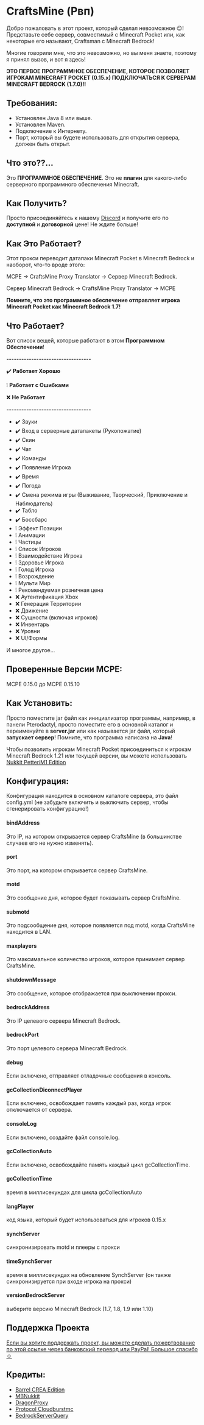 # CraftsMine (Рвп)
Добро пожаловать в этот проект, который сделал невозможное 😉! Представьте себе сервер, совместимый с Minecraft Pocket или, как некоторые его называют, Craftsman с Minecraft Bedrock!

Многие говорили мне, что это невозможно, но вы меня знаете, поэтому я принял вызов, и вот я здесь!

**ЭТО ПЕРВОЕ ПРОГРАММНОЕ ОБЕСПЕЧЕНИЕ, КОТОРОЕ ПОЗВОЛЯЕТ ИГРОКАМ MINECRAFT POCKET (0.15.x) ПОДКЛЮЧАТЬСЯ К СЕРВЕРАМ MINECRAFT BEDROCK (1.7.0)!!**

## Требования:
- Установлен Java 8 или выше.
- Установлен Maven.
- Подключение к Интернету.
- Порт, который вы будете использовать для открытия сервера, должен быть открыт.

## Что это??...
Это **ПРОГРАММНОЕ ОБЕСПЕЧЕНИЕ**. Это не **плагин** для какого-либо серверного программного обеспечения Minecraft.

## Как Получить?
Просто присоединяйтесь к нашему [Discord](https://discord.com/invite/mrmHcwxXff) и получите его по **доступной** и **договорной** цене! Не ждите больше!

## Как Это Работает?
Этот прокси переводит датапаки Minecraft Pocket в Minecraft Bedrock и наоборот, что-то вроде этого:

MCPE -> CraftsMine Proxy Translator -> Сервер Minecraft Bedrock.

Сервер Minecraft Bedrock -> CraftsMine Proxy Translator -> MCPE

**Помните, что это программное обеспечение отправляет игрока Minecraft Pocket как Minecraft Bedrock 1.7!**

## Что Работает?
Вот список вещей, которые работают в этом **Программном Обеспечении**!

**----------------------------------**

✔️ **Работает Хорошо**

❕ **Работает с Ошибками**

❌ **Не Работает**

**----------------------------------**

  - ✔️ Звуки
  - ✔️ Вход в серверные датапакеты (Рукопожатие)
  - ✔️ Скин
  - ✔️ Чат
  - ✔️ Команды
  - ✔️ Появление Игрока
  - ✔️ Время
  - ✔️ Погода
  - ✔️ Смена режима игры (Выживание, Творческий, Приключение и Наблюдатель)
  - ✔️ Табло
  - ✔️ Боссбарс
  - ❕ Эффект Позиции
  - ❕ Анимации
  - ❕ Частицы
  - ❕ Список Игроков
  - ❕ Взаимодействие Игрока
  - ❕ Здоровье Игрока
  - ❕ Голод Игрока
  - ❕ Возрождение
  - ❕ Мульти Мир
  - ❕ Рекомендуемая розничная цена
  - ❌ Аутентификация Xbox
  - ❌ Генерация Территории
  - ❌ Движение
  - ❌ Сущности (включая игроков)
  - ❌ Инвентарь
  - ❌ Уровни
  - ❌ UI/Формы

  И многое другое...

## Проверенные Версии MCPE:
MCPE 0.15.0 до MCPE 0.15.10

## Как Установить:
Просто поместите jar файл как инициализатор программы, например, в панели Pterodactyl, просто поместите его в основной каталог и переименуйте в **server.jar** или как называется jar файл, который **запускает сервер**! Помните, что программа написана на **Java**!

Чтобы позволить игрокам Minecraft Pocket присоединиться к игрокам Minecraft Bedrock 1.21 или текущей версии, вы можете использовать [Nukkit PetteriM1 Edition](https://github.com/PetteriM1/NukkitPetteriM1Edition/)

## Конфигурация:
Конфигурация находится в основном каталоге сервера, это файл config.yml (не забудьте включить и выключить сервер, чтобы сгенерировать конфигурацию!)

#### bindAddress
Это IP, на котором открывается сервер CraftsMine (в большинстве случаев его не нужно изменять).

#### port
Это порт, на котором открывается сервер CraftsMine.

#### motd
Это сообщение дня, которое будет показывать сервер CraftsMine.

#### submotd
Это подсообщение дня, которое появляется под motd, когда CraftsMine находится в LAN.

#### maxplayers
Это максимальное количество игроков, которое принимает сервер CraftsMine.

#### shutdownMessage
Это сообщение, которое отображается при выключении прокси.

#### bedrockAddress
Это IP целевого сервера Minecraft Bedrock.

#### bedrockPort
Это порт целевого сервера Minecraft Bedrock.

#### debug
Если включено, отправляет отладочные сообщения в консоль.

#### gcCollectionDiconnectPlayer
Если включено, освобождает память каждый раз, когда игрок отключается от сервера.

#### consoleLog
Если включено, создайте файл console.log.

#### gcCollectionAuto
Если включено, освобождайте память каждый цикл gcCollectionTime.

#### gcCollectionTime
время в миллисекундах для цикла gcCollectionAuto

#### langPlayer
код языка, который будет использоваться для игроков 0.15.x

#### synchServer
синхронизировать motd и плееры с прокси

#### timeSynchServer
время в миллисекундах на обновление SynchServer (он также синхронизируется при входе игрока на прокси)

#### versionBedrockServer
выберите версию Minecraft Bedrock (1.7, 1.8, 1.9 или 1.10)


## Поддержка Проекта

[Если вы хотите поддержать проект, вы можете сделать пожертвование по этой ссылке через банковский перевод или PayPal!
Большое спасибо ☺️](https://creadoresgames.blogspot.com/p/donaciones.html)

## Кредиты:

  - [Barrel CREA Edition](https://github.com/Trollhunters501/Barrel-CREA-Edition/)
  - [MBNukkit](https://github.com/Trollhunters501/MBNukkit/)
  - [DragonProxy](https://github.com/robske110/DragonProxy/)
  - [Protocol Cloudburstmc](https://github.com/CloudburstMC/Protocol/)
  - [BedrockServerQuery](https://github.com/justin-eckenweber/BedrockServerQuery)
